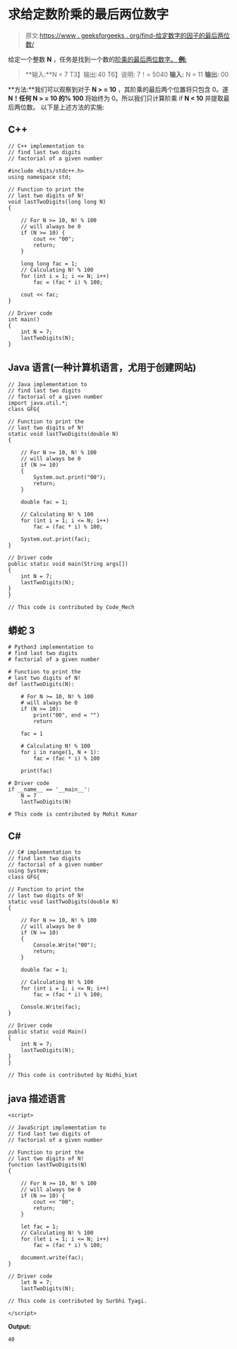 # 求给定数阶乘的最后两位数字

> 原文:[https://www . geeksforgeeks . org/find-给定数字的因子的最后两位数/](https://www.geeksforgeeks.org/find-the-last-two-digits-of-factorial-of-a-given-number/)

给定一个整数 **N** ，任务是找到一个数的[阶乘的最后两位数字。
**例:**](https://www.geeksforgeeks.org/program-for-factorial-of-a-number/) 

> **输入:**N = 7
> T3】输出:40
> T6】说明: 7！= 5040
> **输入:** N = 11
> **输出:** 00

**方法:**我们可以观察到对于 **N > = 10** ，其阶乘的最后两个位置将只包含 0。遂 **N！任何 **N > = 10** 的% 100** 将始终为 0。所以我们只计算阶乘 if **N < 10** 并提取最后两位数。
以下是上述方法的实施:

## C++

```
// C++ implementation to
// find last two digits
// factorial of a given number

#include <bits/stdc++.h>
using namespace std;

// Function to print the
// last two digits of N!
void lastTwoDigits(long long N)
{

    // For N >= 10, N! % 100
    // will always be 0
    if (N >= 10) {
        cout << "00";
        return;
    }

    long long fac = 1;
    // Calculating N! % 100
    for (int i = 1; i <= N; i++)
        fac = (fac * i) % 100;

    cout << fac;
}

// Driver code
int main()
{
    int N = 7;
    lastTwoDigits(N);
}
```

## Java 语言(一种计算机语言，尤用于创建网站)

```
// Java implementation to
// find last two digits
// factorial of a given number
import java.util.*;
class GFG{

// Function to print the
// last two digits of N!
static void lastTwoDigits(double N)
{

    // For N >= 10, N! % 100
    // will always be 0
    if (N >= 10)
    {
        System.out.print("00");
        return;
    }

    double fac = 1;

    // Calculating N! % 100
    for (int i = 1; i <= N; i++)
        fac = (fac * i) % 100;

    System.out.print(fac);
}

// Driver code
public static void main(String args[])
{
    int N = 7;
    lastTwoDigits(N);
}
}

// This code is contributed by Code_Mech
```

## 蟒蛇 3

```
# Python3 implementation to
# find last two digits
# factorial of a given number

# Function to print the
# last two digits of N!
def lastTwoDigits(N):

    # For N >= 10, N! % 100
    # will always be 0
    if (N >= 10):
        print("00", end = "")
        return

    fac = 1

    # Calculating N! % 100
    for i in range(1, N + 1):
        fac = (fac * i) % 100

    print(fac)

# Driver code
if __name__ == '__main__':
    N = 7
    lastTwoDigits(N)

# This code is contributed by Mohit Kumar
```

## C#

```
// C# implementation to
// find last two digits
// factorial of a given number
using System;
class GFG{

// Function to print the
// last two digits of N!
static void lastTwoDigits(double N)
{

    // For N >= 10, N! % 100
    // will always be 0
    if (N >= 10)
    {
        Console.Write("00");
        return;
    }

    double fac = 1;

    // Calculating N! % 100
    for (int i = 1; i <= N; i++)
        fac = (fac * i) % 100;

    Console.Write(fac);
}

// Driver code
public static void Main()
{
    int N = 7;
    lastTwoDigits(N);
}
}

// This code is contributed by Nidhi_biet
```

## java 描述语言

```
<script>

// JavaScript implementation to
// find last two digits of
// factorial of a given number

// Function to print the
// last two digits of N!
function lastTwoDigits(N)
{

    // For N >= 10, N! % 100
    // will always be 0
    if (N >= 10) {
        cout << "00";
        return;
    }

    let fac = 1;
    // Calculating N! % 100
    for (let i = 1; i <= N; i++)
        fac = (fac * i) % 100;

    document.write(fac);
}

// Driver code
    let N = 7;
    lastTwoDigits(N);

// This code is contributed by Surbhi Tyagi.

</script>
```

**Output:** 

```
40
```